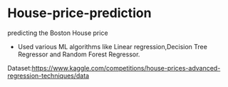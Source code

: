 # House-price-prediction
predicting the Boston House price

- Used various ML algorithms like Linear regression,Decision Tree Regressor and Random Forest Regressor.





Dataset:https://www.kaggle.com/competitions/house-prices-advanced-regression-techniques/data
